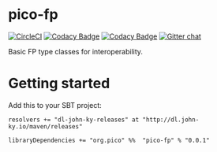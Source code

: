 # pico-fp
[![CircleCI](https://circleci.com/gh/pico-works/pico-fp/tree/develop.svg?style=svg)](https://circleci.com/gh/pico-works/pico-fp/tree/develop)
[![Codacy Badge](https://api.codacy.com/project/badge/Grade/f39e11c80d6243cd90fa3ee1efd7b081)](https://www.codacy.com/app/newhoggy/pico-works-pico-fp?utm_source=github.com&amp;utm_medium=referral&amp;utm_content=pico-works/pico-fp&amp;utm_campaign=Badge_Grade)
[![Codacy Badge](https://api.codacy.com/project/badge/Coverage/f39e11c80d6243cd90fa3ee1efd7b081)](https://www.codacy.com/app/newhoggy/pico-works-pico-fp?utm_source=github.com&amp;utm_medium=referral&amp;utm_content=pico-works/pico-fp&amp;utm_campaign=Badge_Coverage)
[![Gitter chat](https://badges.gitter.im/Join%20Chat.svg)](https://gitter.im/pico-works/general)

Basic FP type classes for interoperability.

# Getting started

Add this to your SBT project:

```
resolvers += "dl-john-ky-releases" at "http://dl.john-ky.io/maven/releases"

libraryDependencies += "org.pico" %%  "pico-fp" % "0.0.1"
```
